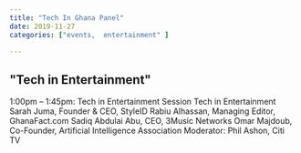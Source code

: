 ```yaml
---
title: "Tech In Ghana Panel"
date: 2019-11-27
categories: ["events,  entertainment" ]

---
```


## "Tech in Entertainment"


1:00pm – 1:45pm: Tech in Entertainment Session
Tech in Entertainment
Sarah Juma, Founder & CEO, StyleID
Rabiu Alhassan, Managing Editor, GhanaFact.com
Sadiq Abdulai Abu, CEO, 3Music Networks
Omar Majdoub, Co-Founder, Artificial Intelligence Association
Moderator: Phil Ashon, Citi TV

